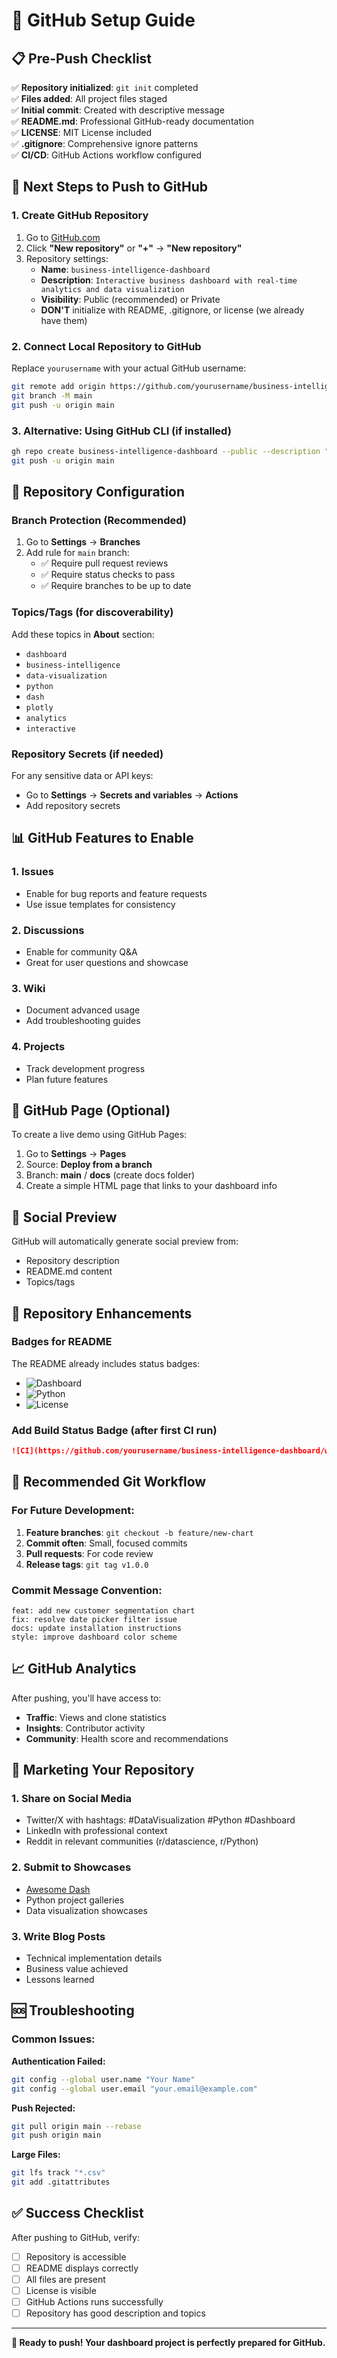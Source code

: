 # 🚀 GitHub Setup Guide

## 📋 Pre-Push Checklist

✅ **Repository initialized**: `git init` completed  
✅ **Files added**: All project files staged  
✅ **Initial commit**: Created with descriptive message  
✅ **README.md**: Professional GitHub-ready documentation  
✅ **LICENSE**: MIT License included  
✅ **.gitignore**: Comprehensive ignore patterns  
✅ **CI/CD**: GitHub Actions workflow configured  

## 🎯 Next Steps to Push to GitHub

### 1. Create GitHub Repository

1. Go to [GitHub.com](https://github.com)
2. Click **"New repository"** or **"+"** → **"New repository"**
3. Repository settings:
   - **Name**: `business-intelligence-dashboard`
   - **Description**: `Interactive business dashboard with real-time analytics and data visualization`
   - **Visibility**: Public (recommended) or Private
   - **DON'T** initialize with README, .gitignore, or license (we already have them)

### 2. Connect Local Repository to GitHub

Replace `yourusername` with your actual GitHub username:

```bash
git remote add origin https://github.com/yourusername/business-intelligence-dashboard.git
git branch -M main
git push -u origin main
```

### 3. Alternative: Using GitHub CLI (if installed)

```bash
gh repo create business-intelligence-dashboard --public --description "Interactive business dashboard with real-time analytics"
git push -u origin main
```

## 🔧 Repository Configuration

### Branch Protection (Recommended)
1. Go to **Settings** → **Branches**
2. Add rule for `main` branch:
   - ✅ Require pull request reviews
   - ✅ Require status checks to pass
   - ✅ Require branches to be up to date

### Topics/Tags (for discoverability)
Add these topics in **About** section:
- `dashboard`
- `business-intelligence`
- `data-visualization`
- `python`
- `dash`
- `plotly`
- `analytics`
- `interactive`

### Repository Secrets (if needed)
For any sensitive data or API keys:
- Go to **Settings** → **Secrets and variables** → **Actions**
- Add repository secrets

## 📊 GitHub Features to Enable

### 1. Issues
- Enable for bug reports and feature requests
- Use issue templates for consistency

### 2. Discussions
- Enable for community Q&A
- Great for user questions and showcase

### 3. Wiki
- Document advanced usage
- Add troubleshooting guides

### 4. Projects
- Track development progress
- Plan future features

## 🎨 GitHub Page (Optional)

To create a live demo using GitHub Pages:

1. Go to **Settings** → **Pages**
2. Source: **Deploy from a branch**
3. Branch: **main** / **docs** (create docs folder)
4. Create a simple HTML page that links to your dashboard info

## 📱 Social Preview

GitHub will automatically generate social preview from:
- Repository description
- README.md content
- Topics/tags

## 🌟 Repository Enhancements

### Badges for README
The README already includes status badges:
- ![Dashboard](https://img.shields.io/badge/Dashboard-Interactive-blue)
- ![Python](https://img.shields.io/badge/Python-3.8+-green)
- ![License](https://img.shields.io/badge/License-MIT-red)

### Add Build Status Badge (after first CI run)
```markdown
![CI](https://github.com/yourusername/business-intelligence-dashboard/workflows/Dashboard%20CI/CD/badge.svg)
```

## 🔄 Recommended Git Workflow

### For Future Development:
1. **Feature branches**: `git checkout -b feature/new-chart`
2. **Commit often**: Small, focused commits
3. **Pull requests**: For code review
4. **Release tags**: `git tag v1.0.0`

### Commit Message Convention:
```
feat: add new customer segmentation chart
fix: resolve date picker filter issue
docs: update installation instructions
style: improve dashboard color scheme
```

## 📈 GitHub Analytics

After pushing, you'll have access to:
- **Traffic**: Views and clone statistics
- **Insights**: Contributor activity
- **Community**: Health score and recommendations

## 🎯 Marketing Your Repository

### 1. Share on Social Media
- Twitter/X with hashtags: #DataVisualization #Python #Dashboard
- LinkedIn with professional context
- Reddit in relevant communities (r/datascience, r/Python)

### 2. Submit to Showcases
- [Awesome Dash](https://github.com/ucg8j/awesome-dash)
- Python project galleries
- Data visualization showcases

### 3. Write Blog Posts
- Technical implementation details
- Business value achieved
- Lessons learned

## 🆘 Troubleshooting

### Common Issues:

**Authentication Failed:**
```bash
git config --global user.name "Your Name"
git config --global user.email "your.email@example.com"
```

**Push Rejected:**
```bash
git pull origin main --rebase
git push origin main
```

**Large Files:**
```bash
git lfs track "*.csv"
git add .gitattributes
```

## ✅ Success Checklist

After pushing to GitHub, verify:
- [ ] Repository is accessible
- [ ] README displays correctly
- [ ] All files are present
- [ ] License is visible
- [ ] GitHub Actions runs successfully
- [ ] Repository has good description and topics

---

**🎉 Ready to push! Your dashboard project is perfectly prepared for GitHub.**
